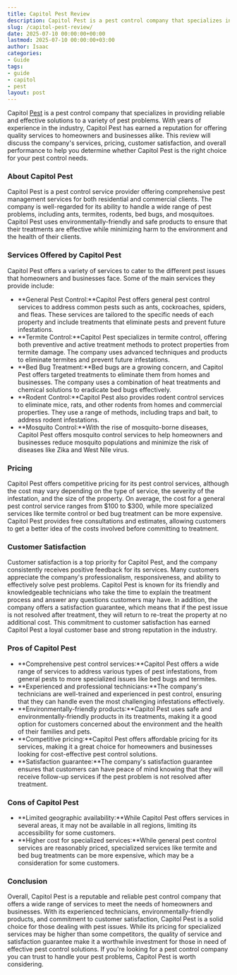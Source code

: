 ```yaml
---
title: Capitol Pest Review
description: Capitol Pest is a pest control company that specializes in providing reliable and effective solutions to a variety of pest problems.
slug: /capitol-pest-review/
date: 2025-07-10 00:00:00+00:00
lastmod: 2025-07-10 00:00:00+03:00
author: Isaac
categories:
- Guide
tags:
- guide
- capitol
- pest
layout: post
---
```

Capitol [Pest](https://pestpolicy.com/a-guide-to-preventing-pest-infestations-in-restaurants/) is a pest control company that specializes in providing reliable and effective solutions to a variety of pest problems. With years of experience in the industry, Capitol Pest has earned a reputation for offering quality services to homeowners and businesses alike. This review will discuss the company's services, pricing, customer satisfaction, and overall performance to help you determine whether Capitol Pest is the right choice for your pest control needs.
### About Capitol Pest
Capitol Pest is a pest control service provider offering comprehensive pest management services for both residential and commercial clients. The company is well-regarded for its ability to handle a wide range of pest problems, including ants, termites, rodents, bed bugs, and mosquitoes. Capitol Pest uses environmentally-friendly and safe products to ensure that their treatments are effective while minimizing harm to the environment and the health of their clients.
### Services Offered by Capitol Pest
Capitol Pest offers a variety of services to cater to the different pest issues that homeowners and businesses face. Some of the main services they provide include:
- **General Pest Control:**Capitol Pest offers general pest control services to address common pests such as ants, cockroaches, spiders, and fleas. These services are tailored to the specific needs of each property and include treatments that eliminate pests and prevent future infestations.
- **Termite Control:**Capitol Pest specializes in termite control, offering both preventive and active treatment methods to protect properties from termite damage. The company uses advanced techniques and products to eliminate termites and prevent future infestations.
- **Bed Bug Treatment:**Bed bugs are a growing concern, and Capitol Pest offers targeted treatments to eliminate them from homes and businesses. The company uses a combination of heat treatments and chemical solutions to eradicate bed bugs effectively.
- **Rodent Control:**Capitol Pest also provides rodent control services to eliminate mice, rats, and other rodents from homes and commercial properties. They use a range of methods, including traps and bait, to address rodent infestations.
- **Mosquito Control:**With the rise of mosquito-borne diseases, Capitol Pest offers mosquito control services to help homeowners and businesses reduce mosquito populations and minimize the risk of diseases like Zika and West Nile virus.
### Pricing
Capitol Pest offers competitive pricing for its pest control services, although the cost may vary depending on the type of service, the severity of the infestation, and the size of the property. On average, the cost for a general pest control service ranges from $100 to $300, while more specialized services like termite control or bed bug treatment can be more expensive. Capitol Pest provides free consultations and estimates, allowing customers to get a better idea of the costs involved before committing to treatment.
### Customer Satisfaction
Customer satisfaction is a top priority for Capitol Pest, and the company consistently receives positive feedback for its services. Many customers appreciate the company's professionalism, responsiveness, and ability to effectively solve pest problems. Capitol Pest is known for its friendly and knowledgeable technicians who take the time to explain the treatment process and answer any questions customers may have.
In addition, the company offers a satisfaction guarantee, which means that if the pest issue is not resolved after treatment, they will return to re-treat the property at no additional cost. This commitment to customer satisfaction has earned Capitol Pest a loyal customer base and strong reputation in the industry.
### Pros of Capitol Pest
- **Comprehensive pest control services:**Capitol Pest offers a wide range of services to address various types of pest infestations, from general pests to more specialized issues like bed bugs and termites.
- **Experienced and professional technicians:**The company's technicians are well-trained and experienced in pest control, ensuring that they can handle even the most challenging infestations effectively.
- **Environmentally-friendly products:**Capitol Pest uses safe and environmentally-friendly products in its treatments, making it a good option for customers concerned about the environment and the health of their families and pets.
- **Competitive pricing:**Capitol Pest offers affordable pricing for its services, making it a great choice for homeowners and businesses looking for cost-effective pest control solutions.
- **Satisfaction guarantee:**The company's satisfaction guarantee ensures that customers can have peace of mind knowing that they will receive follow-up services if the pest problem is not resolved after treatment.
### Cons of Capitol Pest
- **Limited geographic availability:**While Capitol Pest offers services in several areas, it may not be available in all regions, limiting its accessibility for some customers.
- **Higher cost for specialized services:**While general pest control services are reasonably priced, specialized services like termite and bed bug treatments can be more expensive, which may be a consideration for some customers.
### Conclusion
Overall, Capitol Pest is a reputable and reliable pest control company that offers a wide range of services to meet the needs of homeowners and businesses. With its experienced technicians, environmentally-friendly products, and commitment to customer satisfaction, Capitol Pest is a solid choice for those dealing with pest issues. While its pricing for specialized services may be higher than some competitors, the quality of service and satisfaction guarantee make it a worthwhile investment for those in need of effective pest control solutions. If you're looking for a pest control company you can trust to handle your pest problems, Capitol Pest is worth considering.